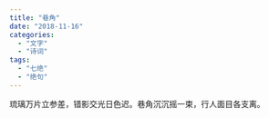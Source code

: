```yaml
---
title: "巷角"
date: "2018-11-16"
categories: 
  - "文字"
  - "诗词"
tags: 
  - "七绝"
  - "绝句"
---
```


琉璃万片立参差，错影交光日色迟。巷角沉沉摇一束，行人面目各支离。
